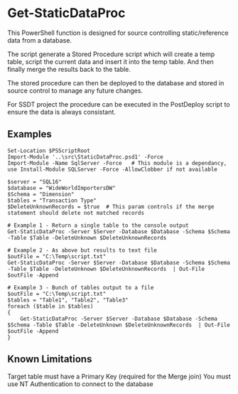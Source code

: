# Get-StaticDataProc
This PowerShell function is designed for source controlling static/reference data from a database.

The script generate a Stored Procedure script which will create a temp table, script the current data and insert it into the temp table. And then finally merge the results back to the table.

The stored procedure can then be deployed to the database and stored in source control to manage any future changes. 

For SSDT project the procedure can be executed in the PostDeploy script to ensure the data is always consistant.

## Examples
```
Set-Location $PSScriptRoot
Import-Module '..\src\StaticDataProc.psd1' -Force
Import-Module -Name SqlServer -Force   # This module is a dependancy, use Install-Module SQLServer -Force -AllowClobber if not available

$server = "SQL16"
$database = "WideWorldImportersDW"
$Schema = "Dimension"
$tables = "Transaction Type"
$DeleteUnknownRecords = $true  # This param controls if the merge statement should delete not matched records

# Example 1 - Return a single table to the console output
Get-StaticDataProc -Server $Server -Database $Database -Schema $Schema -Table $Table -DeleteUnknown $DeleteUnknownRecords

# Example 2 - As above but results to text file
$outFile = "C:\Temp\script.txt"
Get-StaticDataProc -Server $Server -Database $Database -Schema $Schema -Table $Table -DeleteUnknown $DeleteUnknownRecords  | Out-File $outFile -Append

# Example 3 - Bunch of tables output to a file
$outFile = "C:\Temp\script.txt"
$tables = "Table1", "Table2", "Table3"
foreach ($table in $tables)
{
    Get-StaticDataProc -Server $Server -Database $Database -Schema $Schema -Table $Table -DeleteUnknown $DeleteUnknownRecords  | Out-File $outFile -Append
}
```
## Known Limitations
Target table must have a Primary Key (required for the Merge join)
You must use NT Authentication to connect to the database